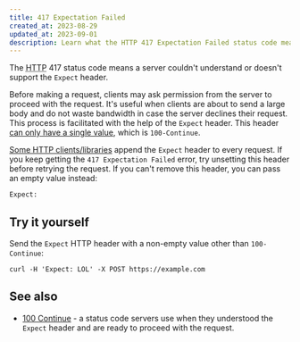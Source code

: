 ```yaml
---
title: 417 Expectation Failed
created_at: 2023-08-29
updated_at: 2023-09-01
description: Learn what the HTTP 417 Expectation Failed status code means and how it relates to the Expect HTTP header.
---
```


The <abbr title="Hypertext Transfer Protocol">HTTP</abbr> 417 status code means a server couldn't understand or doesn't support the `Expect` header.

Before making a request, clients may ask permission from the server to proceed with the request. It's useful when clients are about to send a large body and do not waste bandwidth in case the server declines their request. This process is facilitated with the help of the `Expect` header. This header <a href="https://datatracker.ietf.org/doc/html/rfc7231#section-5.1.1" target="_blank" rel="noopener">can only have a single value</a>, which is `100-Continue`.

[Some HTTP clients/libraries](100-continue.html#curl) append the `Expect` header to every request. If you keep getting the `417 Expectation Failed` error, try unsetting this header before retrying the request. If you can't remove this header, you can pass an empty value instead:

    Expect:

## Try it yourself

Send the `Expect` HTTP header with a non-empty value other than `100-Continue`:

    curl -H 'Expect: LOL' -X POST https://example.com

## See also

* [100 Continue](100-continue.html) - a status code servers use when they understood the `Expect` header and are ready to proceed with the request.
